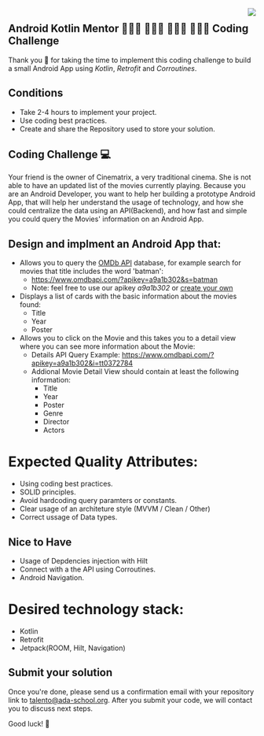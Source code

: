 <img align="right" src="https://github.com/ada-school/module-template/blob/main/ada.png">


## Android Kotlin Mentor 👩🏻‍💻 👨🏾‍💻 👨🏻‍💻 👩🏽‍💻 Coding Challenge

Thank you 🙏 for taking the time to implement this coding challenge to build a small Android App using *Kotlin*, *Retrofit* and *Corroutines*.

## Conditions

* Take 2-4 hours to implement your project.
* Use coding best practices.
* Create and share the Repository used to store your solution.


## Coding Challenge 💻

Your friend is the owner of Cinematrix, a very traditional cinema. She is not able to have an updated list of the movies currently playing. 
Because you are an Android Developer, you want to help her building a prototype Android App, that will help her understand the usage of technology, and how she could centralize the data using an API(Backend), and how fast and simple you could query the Movies' information on an Android App. 

## Design and implment an Android App that:
* Allows you to query the [OMDb API](https://www.omdbapi.com/) database, for example search for movies that title includes the word 'batman':
  * https://www.omdbapi.com/?apikey=a9a1b302&s=batman
  * Note: feel free to use our apikey *a9a1b302* or [create your own](https://www.omdbapi.com/apikey.aspx)
* Displays a list of cards with the basic information about the movies found:
  * Title
  * Year
  * Poster
* Allows you to click on the Movie and this takes you to a detail view where you can see more information about the Movie:
  * Details API Query Example: https://www.omdbapi.com/?apikey=a9a1b302&i=tt0372784
  * Addional Movie Detail View should contain at least the following information:
    * Title   
    * Year
    * Poster
    * Genre
    * Director
    * Actors

# Expected Quality Attributes:
* Using coding best practices.
* SOLID principles.
* Avoid hardcoding query paramters or constants.
* Clear usage of an architeture style (MVVM / Clean / Other)
* Correct ussage of Data types.
  
## Nice to Have
* Usage of Depdencies injection with Hilt
* Connect with a the API using Corroutines.
* Android Navigation.


# Desired technology stack:
* Kotlin 
* Retrofit
* Jetpack(ROOM, Hilt, Navigation)

## Submit your solution

Once you're done, please send us a confirmation email with your repository link to [talento@ada-school.org](mailto:talento@ada-school.org). After you submit your code, we will contact you to discuss next steps. 

Good luck! 💪
